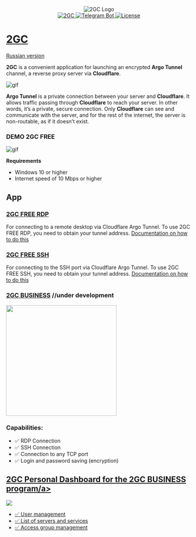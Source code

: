 <div id="header" align="center">
        <img src="https://pub-a89b5697d4074daeb851dc6c011ed225.r2.dev/2gc_logo.ico" alt="2GC Logo"">
</div>
<div id="badges" align="center">
    <a href="https://2gc.ru/en" target="_blank">
        <img src="https://img.shields.io/badge/website-000000?style=for-the-badge&logoColor=white" alt="2GC"/>
    </a>
    <a href="https://t.me/suppport2gc_bot" target="_blank">
        <img src="https://img.shields.io/badge/Telegram-2CA5E0?style=for-the-badge&logo=telegram&logoColor=white" alt="Telegram Bot"/>
    </a>
    <a href="https://t.me/suppport2gc_bot" target="_blank">
        <img src="https://img.shields.io/github/license/mlanies/2GC" alt="License"/>
    </a>
</div>

# [2GC](https://2gc.ru/en)

<p>
    <a href="README.md">Russian version</a>
</p>

**2GC** is a convenient application for launching an encrypted **Argo Tunnel** channel, a reverse proxy server via **Cloudflare**.

![gif](https://pub-39c0bfd961854a87ad355d11701329e5.r2.dev/2gc-cf.png)

**Argo Tunnel** is a private connection between your server and **Cloudflare**. It allows traffic passing through **Cloudflare** to reach your server. In other words, it’s a private, secure connection. Only **Cloudflare** can see and communicate with the server, and for the rest of the internet, the server is non-routable, as if it doesn’t exist.

### DEMO 2GC FREE

![gif](https://github.com/mlanies/2GC-app-ras/blob/main/2gc-free.gif)

**Requirements**
- Windows 10 or higher
- Internet speed of 10 Mbps or higher

## App

### [2GC FREE RDP](https://2gc.ru/en/download)
For connecting to a remote desktop via Cloudflare Argo Tunnel.
To use 2GC FREE RDP, you need to obtain your tunnel address. <a href="doc_en.md">Documentation on how to do this</a>

### [2GC FREE SSH](https://2gc.ru/en/download)
For connecting to the SSH port via Cloudflare Argo Tunnel.
To use 2GC FREE SSH, you need to obtain your tunnel address. <a href="doc_en.md">Documentation on how to do this</a>

### [2GC BUSINESS](https://2gc.ru/en/download) //under development
<div id="header">
  <img src="https://pub-a89b5697d4074daeb851dc6c011ed225.r2.dev/2gc_app_list.svg" width="300"/>
</div>

### Capabilities:
- ✅ RDP Connection
- ✅ SSH Connection
- ✅ Connection to any TCP port
- ✅ Login and password saving (encryption)


## <a href="https://lk.2gc.ru">2GC Personal Dashboard for the 2GC BUSINESS program/a>
<div id="header">
  <img src="https://pub-a89b5697d4074daeb851dc6c011ed225.r2.dev/lk_2gc.png"/>
</div>

- ✅ User management
- ✅ List of servers and services
- ✅ Access group management
